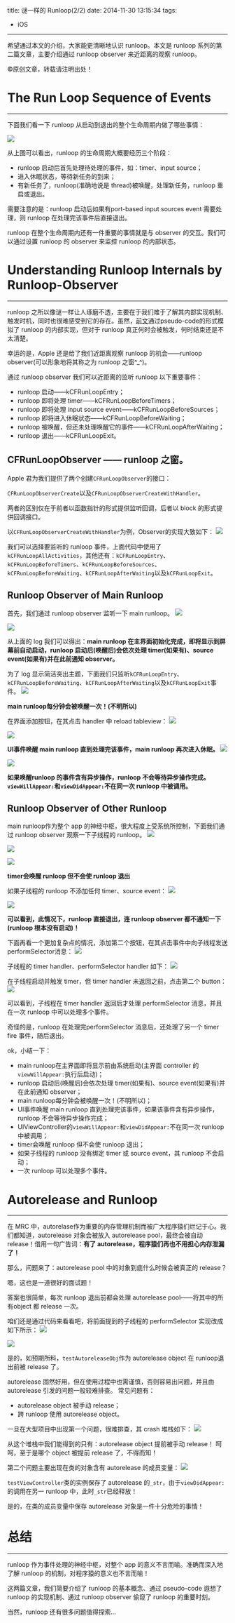 title: 谜一样的 Runloop(2/2)
date: 2014-11-30 13:15:34
tags:
- iOS
---
希望通过本文的介绍，大家能更清晰地认识 runloop。本文是 runloop 系列的第二篇文章，主要介绍通过 runloop observer 来近距离的观察 runloop。
<!--more-->
©原创文章，转载请注明出处！

# The Run Loop Sequence of Events
__________________________

下面我们看一下 runloop 从启动到退出的整个生命周期内做了哪些事情：

![](/img/runloopsteps.jpg)

从上图可以看出，runloop 的生命周期大概要经历三个阶段：

+ runloop 启动后首先处理待处理的事件，如：timer、input source；
+ 进入休眠状态，等待新任务的到来；
+ 有新任务了，runloop(准确地说是 thread)被唤醒，处理新任务，runloop 重启或退出。

需要注意的是：runloop 启动后如果有port-based input sources event 需要处理，则 runloop 在处理完该事件后直接退出。

runloop 在整个生命周期内还有一件重要的事情就是与 observer 的交互。我们可以通过设置 runloop 的 observer 来监控 runloop 的内部状态。

# Understanding Runloop Internals by Runloop-Observer
___________________________

runloop 之所以像谜一样让人琢磨不透，主要在于我们难于了解其内部实现机制、触发时机，同时也很难感受到它的存在。虽然，[前文](http://zxfcumtcs.github.io/2014/11/15/runloop/)通过pseudo-code的形式模拟了 runloop 的内部实现，但对于 runloop 真正何时会被触发，何时结束还是不太清楚。

幸运的是，Apple 还是给了我们近距离观察 runloop 的机会——runloop observer(可以形象地将其称之为 runloop 之窗^_^)。

通过 runloop observer 我们可以近距离的监听 runloop 以下重要事件：
+ runloop 启动——kCFRunLoopEntry；
+ runloop 即将处理 timer——kCFRunLoopBeforeTimers；
+ runloop 即将处理 input source event——kCFRunLoopBeforeSources；
+ runloop 即将进入休眠状态——kCFRunLoopBeforeWaiting；
+ runloop 被唤醒，但还未处理唤醒它的事件——kCFRunLoopAfterWaiting；
+ runloop 退出——kCFRunLoopExit。

## CFRunLoopObserver —— runloop 之窗。

Apple 君为我们提供了两个创建`CFRunLoopObserver`的接口：

`CFRunLoopObserverCreate`以及`CFRunLoopObserverCreateWithHandler`。

两者的区别仅在于前者以函数指针的形式提供监听回调，后者以 block 的形式提供回调接口。

以`CFRunLoopObserverCreateWithHandler`为例，Observer的实现大致如下：
![](/img/observerRunLoop.jpg)

我们可以选择要监听的 runloop 事件，上面代码中使用了`kCFRunLoopAllActivities`，其他还有：`kCFRunLoopEntry`、`kCFRunLoopBeforeTimers`、`kCFRunLoopBeforeSources`、`kCFRunLoopBeforeWaiting`、`kCFRunLoopAfterWaiting`以及`kCFRunLoopExit`。


## Runloop Observer of Main Runloop

首先，我们通过 runloop observer 监听一下 main runloop。
![](/img/didFinishLaunchingWithOptions.png)

![](/img/mainrunloop1.png)

从上面的 log 我们可以得出：**main runloop 在主界面初始化完成，即将显示到屏幕前自动启动，runloop 启动后(唤醒后)会依次处理 timer(如果有)、source event(如果有)并在此前通知 observer。**

为了 log 显示简洁突出主题，下面我们只监听`kCFRunLoopEntry`、`kCFRunLoopBeforeWaiting`、`kCFRunLoopAfterWaiting`以及`kCFRunLoopExit`事件。
![](/img/mainrunloop2.jpg)

**main runloop每分钟会被唤醒一次！(不明所以)**

在界面添加按钮，在其点击 handler 中 reload tableview：
![](/img/mainrunloop3.png)

![](/img/mainrunloop4.png)

**UI事件唤醒 main runloop 直到处理完该事件，main runloop 再次进入休眠。**
![](/img/mainrunloop5.png)

![](/img/mainrunloop6.png)

**如果唤醒runloop 的事件含有异步操作，runloop 不会等待异步操作完成。`viewWillAppear:`和`viewDidAppear:`不在同一次 runloop 中被调用。**

## Runloop Observer of Other Runloop

main runloop作为整个 app 的神经中枢，很大程度上受系统所控制，下面我们通过 runloop observer 观察一下子线程的 runloop。
![](/img/runloop_thread1.png)

![](/img/runloop_thread2.png)

![](/img/runloop_thread3.png)

**timer会唤醒 runloop 但不会使 runloop 退出**

如果子线程的 runloop 不添加任何 timer、source event：
![](/img/runloop_thread4.png)

![](/img/runloop_thread5.png)

**可以看到，此情况下，runloop 直接退出，连 runloop observer 都不通知一下(runloop 根本没有启动)！**

下面再看一个更加复杂点的情况，添加第二个按钮，在其点击事件中向子线程发送performSelector消息：
![](/img/mainrunloop7.png)

子线程的 timer handler、performSelector handler 如下：
![](/img/runloop_thread6.png)

在子线程启动并触发 timer，但 timer handler 未返回之前，点击第二个 button：
![](/img/runloop_thread7.png)

可以看到，子线程在 timer handler 返回后才处理 performSelector 消息，并且在一次 runloop 中可以处理多个事件。

奇怪的是，runloop 在处理完performSelector 消息后，还处理了另一个 timer fire 事件，随后退出。

ok，小结一下：
+ main runloop在主界面即将显示前由系统启动(主界面 controller 的 `viewWillAppear:`执行后启动)；
+ runloop 启动后(唤醒后)会依次处理 timer(如果有)、source event(如果有)并在此前通知 observer；
+ main runloop每分钟会被唤醒一次！(不明所以)；
+ UI事件唤醒 main runloop 直到处理完该事件，如果该事件含有异步操作，runloop 不会等待异步操作完成；
+ UIViewController的`viewWillAppear:`和`viewDidAppear:`不在同一次 runloop 中被调用；
+ timer会唤醒 runloop 但不会使 runloop 退出；
+ 如果子线程的 runloop 没有绑定 timer 或 source event，其 runloop 不会启动；
+ 一次 runloop 可以处理多个事件。

# Autorelease and Runloop
____________________________________

在 MRC 中，autorelase作为重要的内存管理机制而被广大程序猿们烂记于心。我们都知道，autorelease 对象会被放入 autorelease pool，最终会被自动 release！借用一句广告词：**有了 autorelease，程序猿们再也不用担心内存泄漏了！**

那么，问题来了：autorelease pool 中的对象到底什么时候会被真正的 release？

嗯，这也是一道很好的面试题！

答案也很简单，每次 runloop 退出前都会处理 autorelease pool——将其中的所有object 都 release 一次。

咱们还是通过代码来看看吧，将前面提到的子线程的 performSelector 实现改成如下所示：
![](/img/runloop_thread8.png)

![](/img/runloop_thread9.png)

是的，如预期所料，`testAutoreleaseObj`作为 autorelease object 在 runloop退出前被 release 了。

autorelease 固然好用，但在使用过程中也需谨慎，否则容易出问题，并且由 autorelease 引发的问题一般较难排查。
常见问题有：
+ autorelease object 被手动 release；
+ 跨 runloop 使用 autorelease object。

一旦在大型项目中出现第一个问题，很难排查，其 crash 堆栈如下：
![](/img/runloop_thread10.png)

从这个堆栈中我们能得到的只有：autorelease object 提前被手动 release！
呵呵，至于是哪个 object 被提前 release 了，不得而知！

第二个问题主要出现在类的对象含有 autorelease 的成员变量：
![](/img/runloop_thread11.png)

`testViewController`类的实例保存了 autorelease 的`_str`，由于`viewDidAppear:`的调用在另一 runloop 中，此时`_str`已经释放！

是的，在类的成员变量中保存 autorelease 对象是一件十分危险的事情！

# 总结
________________________________________

runloop 作为事件处理的神经中枢，对整个 app 的意义不言而喻。准确而深入地了解 runloop 的机制，对程序猿的意义也不言而喻！

这两篇文章，我们简要介绍了 runloop 的基本概念、通过 pseudo-code 遐想了 runloop 的实现机制、通过 runloop observer 偷窥了 runloop 的重要时刻。

当然，runloop 还有很多问题值得探索...
